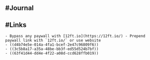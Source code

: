 ## #Journal
## #Links
	- Bypass any paywall with [12ft.io](https://12ft.io/) - Prepend paywall link with `12ft.io/` or use website
	- ((d4b74e5e-014a-4fa1-bcef-2e47c96809f6))
	- ((3c5b8a17-a35a-48be-bb3f-ed55d524b7bf))
	- ((63f41d44-dd4e-4f22-a08d-ccd628ffb019))